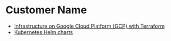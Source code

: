 # Customer Name 

* [Infrastructure on Google Cloud Platform (GCP) with Terraform](./infra)
* [Kubernetes Helm charts](./deploy/charts)
